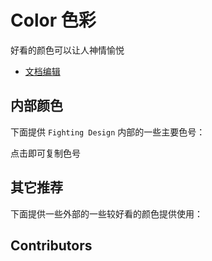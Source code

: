 # Color 色彩

好看的颜色可以让人神情愉悦

- [文档编辑](https://github.com/FightingDesign/fighting-design/blob/master/docs/docs/components/color.md)

## 内部颜色

下面提供 `Fighting Design` 内部的一些主要色号：

点击即可复制色号

<color-vue />

## 其它推荐

下面提供一些外部的一些较好看的颜色提供使用：

## Contributors

<a href="https://github.com/Tyh2001" target="_blank">
  <f-avatar round src="https://avatars.githubusercontent.com/u/73180970?v=4" />
</a>

<script setup>
import colorVue from './_components/color.vue'
</script>
